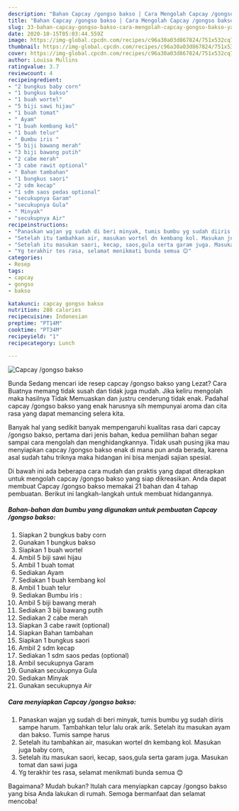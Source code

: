 ```yaml
---
description: "Bahan Capcay /gongso bakso | Cara Mengolah Capcay /gongso bakso Yang Paling Enak"
title: "Bahan Capcay /gongso bakso | Cara Mengolah Capcay /gongso bakso Yang Paling Enak"
slug: 33-bahan-capcay-gongso-bakso-cara-mengolah-capcay-gongso-bakso-yang-paling-enak
date: 2020-10-15T05:03:44.559Z
image: https://img-global.cpcdn.com/recipes/c96a30a03d867824/751x532cq70/capcay-gongso-bakso-foto-resep-utama.jpg
thumbnail: https://img-global.cpcdn.com/recipes/c96a30a03d867824/751x532cq70/capcay-gongso-bakso-foto-resep-utama.jpg
cover: https://img-global.cpcdn.com/recipes/c96a30a03d867824/751x532cq70/capcay-gongso-bakso-foto-resep-utama.jpg
author: Louisa Mullins
ratingvalue: 3.7
reviewcount: 4
recipeingredient:
- "2 bungkus baby corn"
- "1 bungkus bakso"
- "1 buah wortel"
- "5 biji sawi hijau"
- "1 buah tomat"
- " Ayam"
- "1 buah kembang kol"
- "1 buah telur"
- " Bumbu iris "
- "5 biji bawang merah"
- "3 biji bawang putih"
- "2 cabe merah"
- "3 cabe rawit optional"
- " Bahan tambahan"
- "1 bungkus saori"
- "2 sdm kecap"
- "1 sdm saos pedas optional"
- "secukupnya Garam"
- "secukupnya Gula"
- " Minyak"
- "secukupnya Air"
recipeinstructions:
- "Panaskan wajan yg sudah di beri minyak, tumis bumbu yg sudah diiris sampe harum. Tambahkan telur lalu orak arik. Setelah itu masukan ayam dan bakso. Tumis sampe harus"
- "Setelah itu tambahkan air, masukan wortel dn kembang kol. Masukan juga baby corn,"
- "Setelah itu masukan saori, kecap, saos,gula serta garam juga. Masukan tomat dan sawi juga"
- "Yg terakhir tes rasa, selamat menikmati bunda semua 😊"
categories:
- Resep
tags:
- capcay
- gongso
- bakso

katakunci: capcay gongso bakso 
nutrition: 288 calories
recipecuisine: Indonesian
preptime: "PT14M"
cooktime: "PT34M"
recipeyield: "1"
recipecategory: Lunch

---
```



![Capcay /gongso bakso](https://img-global.cpcdn.com/recipes/c96a30a03d867824/751x532cq70/capcay-gongso-bakso-foto-resep-utama.jpg)

Bunda Sedang mencari ide resep capcay /gongso bakso yang Lezat? Cara Buatnya memang tidak susah dan tidak juga mudah. Jika keliru mengolah maka hasilnya Tidak Memuaskan dan justru cenderung tidak enak. Padahal capcay /gongso bakso yang enak harusnya sih mempunyai aroma dan cita rasa yang dapat memancing selera kita.



Banyak hal yang sedikit banyak mempengaruhi kualitas rasa dari capcay /gongso bakso, pertama dari jenis bahan, kedua pemilihan bahan segar sampai cara mengolah dan menghidangkannya. Tidak usah pusing jika mau menyiapkan capcay /gongso bakso enak di mana pun anda berada, karena asal sudah tahu triknya maka hidangan ini bisa menjadi sajian spesial.


Di bawah ini ada beberapa cara mudah dan praktis yang dapat diterapkan untuk mengolah capcay /gongso bakso yang siap dikreasikan. Anda dapat membuat Capcay /gongso bakso memakai 21 bahan dan 4 tahap pembuatan. Berikut ini langkah-langkah untuk membuat hidangannya.

<!--inarticleads1-->

##### Bahan-bahan dan bumbu yang digunakan untuk pembuatan Capcay /gongso bakso:

1. Siapkan 2 bungkus baby corn
1. Gunakan 1 bungkus bakso
1. Siapkan 1 buah wortel
1. Ambil 5 biji sawi hijau
1. Ambil 1 buah tomat
1. Sediakan  Ayam
1. Sediakan 1 buah kembang kol
1. Ambil 1 buah telur
1. Sediakan  Bumbu iris :
1. Ambil 5 biji bawang merah
1. Sediakan 3 biji bawang putih
1. Sediakan 2 cabe merah
1. Siapkan 3 cabe rawit (optional)
1. Siapkan  Bahan tambahan
1. Siapkan 1 bungkus saori
1. Ambil 2 sdm kecap
1. Sediakan 1 sdm saos pedas (optional)
1. Ambil secukupnya Garam
1. Gunakan secukupnya Gula
1. Sediakan  Minyak
1. Gunakan secukupnya Air




<!--inarticleads2-->

##### Cara menyiapkan Capcay /gongso bakso:

1. Panaskan wajan yg sudah di beri minyak, tumis bumbu yg sudah diiris sampe harum. Tambahkan telur lalu orak arik. Setelah itu masukan ayam dan bakso. Tumis sampe harus
1. Setelah itu tambahkan air, masukan wortel dn kembang kol. Masukan juga baby corn,
1. Setelah itu masukan saori, kecap, saos,gula serta garam juga. Masukan tomat dan sawi juga
1. Yg terakhir tes rasa, selamat menikmati bunda semua 😊




Bagaimana? Mudah bukan? Itulah cara menyiapkan capcay /gongso bakso yang bisa Anda lakukan di rumah. Semoga bermanfaat dan selamat mencoba!
